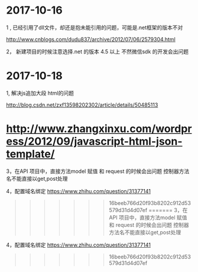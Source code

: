 # 2017-10-16

1 , 已经引用了dll文件，却还是抱未能引用的问题，可能是.net框架的版本不对 

http://www.cnblogs.com/dudu837/archive/2012/07/06/2579304.html

2， 新建项目的时候注意选择.net 的版本 4.5 以上 不然微信sdk 的开发会出问题


# 2017-10-18 

1, 解决js追加大段 html的问题

http://blog.csdn.net/zxf13598202302/article/details/50485113

http://www.zhangxinxu.com/wordpress/2012/09/javascript-html-json-template/
=======
3，在API 项目中，直接方法model 赋值 和 request 的时候会出问题  控制器方法名不能直接以get,post处理

4，配置域名绑定
https://www.zhihu.com/question/31377141
>>>>>>> 16beeb766d20f93b8202c912d53579d31d4d07ef
=======
3，在API 项目中，直接方法model 赋值 和 request 的时候会出问题  控制器方法名不能直接以get,post处理

4，配置域名绑定
https://www.zhihu.com/question/31377141
>>>>>>> 16beeb766d20f93b8202c912d53579d31d4d07ef
